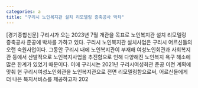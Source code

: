 ```yaml
---
categories: a
title: "구리시 노인복지관 설치 리모델링 증축공사 박차"
---
```

[경기종합신문] 구리시가 오는 2023년 7월 개관을 목표로 노인복지관 설치 리모델링 증축공사 준공에 박차를 가하고 있다. 구리시 노인복지관 설치사업은 구리시 어르신들의 오랜 숙원사업이다. 그동안 구리시 내에 노인복지관이 부재해 여성노인회관과 사회복지관 등에서 산발적으로 노인복지사업을 추진함으로 인해 다양해진 노인복지 욕구 해소에 많은 한계가 있었기 때문이다. 이에 구리시는 2021년 구리시여성회관 준공 이전 계획에 맞춰 현 구리시여성노인회관을 노인복지관으로 전면 리모델링함으로써, 어르신들에게 더 나은 복지서비스를 제공하고자 202